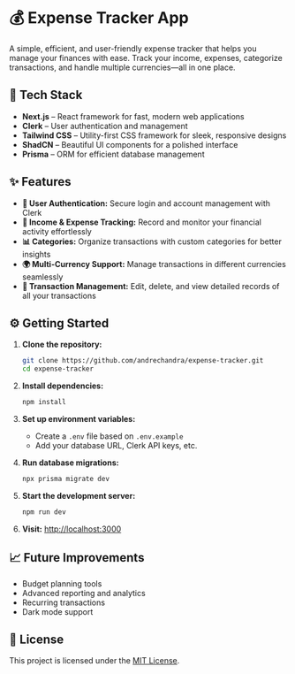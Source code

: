 # 💰 Expense Tracker App

A simple, efficient, and user-friendly expense tracker that helps you manage your finances with ease. Track your income, expenses, categorize transactions, and handle multiple currencies—all in one place.

## 🚀 Tech Stack

- **Next.js** – React framework for fast, modern web applications  
- **Clerk** – User authentication and management  
- **Tailwind CSS** – Utility-first CSS framework for sleek, responsive designs  
- **ShadCN** – Beautiful UI components for a polished interface  
- **Prisma** – ORM for efficient database management  

## ✨ Features

- **🔐 User Authentication:** Secure login and account management with Clerk  
- **💸 Income & Expense Tracking:** Record and monitor your financial activity effortlessly  
- **📊 Categories:** Organize transactions with custom categories for better insights  
- **🌍 Multi-Currency Support:** Manage transactions in different currencies seamlessly  
- **📁 Transaction Management:** Edit, delete, and view detailed records of all your transactions  

## ⚙️ Getting Started

1. **Clone the repository:**
   ```bash
   git clone https://github.com/andrechandra/expense-tracker.git
   cd expense-tracker
   ```

2. **Install dependencies:**
   ```bash
   npm install
   ```

3. **Set up environment variables:**
   - Create a `.env` file based on `.env.example`
   - Add your database URL, Clerk API keys, etc.

4. **Run database migrations:**
   ```bash
   npx prisma migrate dev
   ```

5. **Start the development server:**
   ```bash
   npm run dev
   ```

6. **Visit:** [http://localhost:3000](http://localhost:3000)

## 📈 Future Improvements

- Budget planning tools  
- Advanced reporting and analytics  
- Recurring transactions  
- Dark mode support  

## 📝 License

This project is licensed under the [MIT License](LICENSE).
